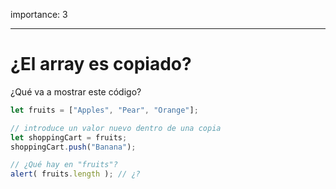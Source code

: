 importance: 3

---

# ¿El array es copiado?

¿Qué va a mostrar este código?

```js
let fruits = ["Apples", "Pear", "Orange"];

// introduce un valor nuevo dentro de una copia
let shoppingCart = fruits;
shoppingCart.push("Banana");

// ¿Qué hay en "fruits"?
alert( fruits.length ); // ¿?
```

